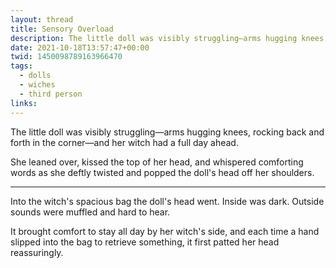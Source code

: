 ```yaml
---
layout: thread
title: Sensory Overload
description: The little doll was visibly struggling—arms hugging knees, rocking back and forth in the corner—and her witch had a full day ahead.
date: 2021-10-18T13:57:47+00:00
twid: 1450098789163966470
tags:
  - dolls
  - wiches
  - third person
links:
---
```

<article class="thread">
<section class="tweet">
<p>The little doll was visibly struggling—arms hugging knees, rocking back and forth in the corner—and her witch had a full day ahead.</p>
<p>She leaned over, kissed the top of her head, and whispered comforting words as she deftly twisted and popped the doll's head off her shoulders.</p>
</section>
<hr class="tweet_sep">
<section class="tweet">
<p>Into the witch's spacious bag the doll's head went. Inside was dark. Outside sounds were muffled and hard to hear.</p>
<p>It brought comfort to stay all day by her witch's side, and each time a hand slipped into the bag to retrieve something, it first patted her head reassuringly.</p>
</section>
</article>
